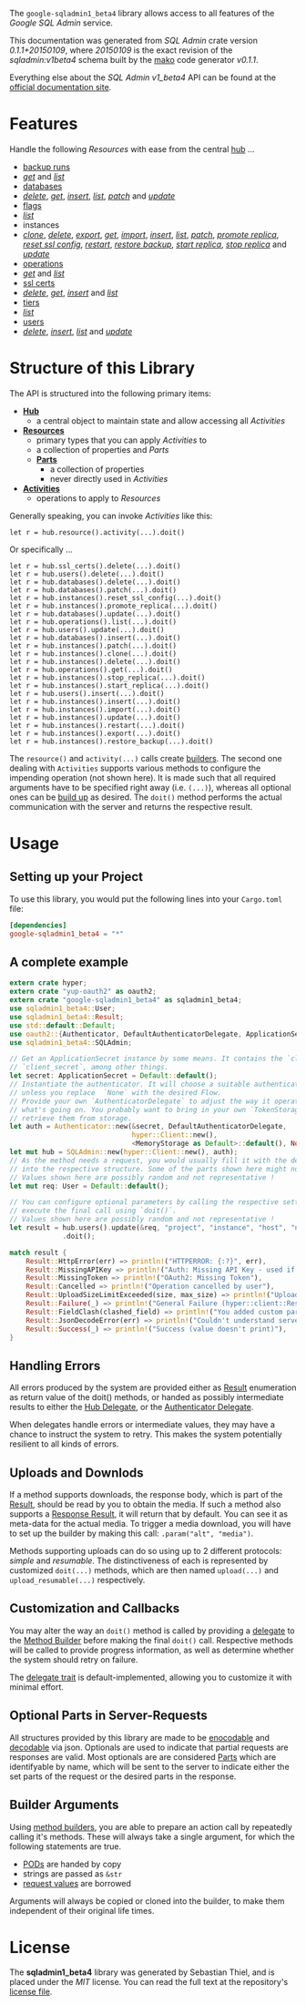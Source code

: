 <!---
DO NOT EDIT !
This file was generated automatically from 'src/mako/README.md.mako'
DO NOT EDIT !
-->
The `google-sqladmin1_beta4` library allows access to all features of the *Google SQL Admin* service.

This documentation was generated from *SQL Admin* crate version *0.1.1+20150109*, where *20150109* is the exact revision of the *sqladmin:v1beta4* schema built by the [mako](http://www.makotemplates.org/) code generator *v0.1.1*.

Everything else about the *SQL Admin* *v1_beta4* API can be found at the
[official documentation site](https://developers.google.com/cloud-sql/docs/admin-api/).
# Features

Handle the following *Resources* with ease from the central [hub](http://byron.github.io/google-apis-rs/google-sqladmin1_beta4/struct.SQLAdmin.html) ... 

* [backup runs](http://byron.github.io/google-apis-rs/google-sqladmin1_beta4/struct.BackupRun.html)
 * [*get*](http://byron.github.io/google-apis-rs/google-sqladmin1_beta4/struct.BackupRunGetCall.html) and [*list*](http://byron.github.io/google-apis-rs/google-sqladmin1_beta4/struct.BackupRunListCall.html)
* [databases](http://byron.github.io/google-apis-rs/google-sqladmin1_beta4/struct.Database.html)
 * [*delete*](http://byron.github.io/google-apis-rs/google-sqladmin1_beta4/struct.DatabaseDeleteCall.html), [*get*](http://byron.github.io/google-apis-rs/google-sqladmin1_beta4/struct.DatabaseGetCall.html), [*insert*](http://byron.github.io/google-apis-rs/google-sqladmin1_beta4/struct.DatabaseInsertCall.html), [*list*](http://byron.github.io/google-apis-rs/google-sqladmin1_beta4/struct.DatabaseListCall.html), [*patch*](http://byron.github.io/google-apis-rs/google-sqladmin1_beta4/struct.DatabasePatchCall.html) and [*update*](http://byron.github.io/google-apis-rs/google-sqladmin1_beta4/struct.DatabaseUpdateCall.html)
* [flags](http://byron.github.io/google-apis-rs/google-sqladmin1_beta4/struct.Flag.html)
 * [*list*](http://byron.github.io/google-apis-rs/google-sqladmin1_beta4/struct.FlagListCall.html)
* instances
 * [*clone*](http://byron.github.io/google-apis-rs/google-sqladmin1_beta4/struct.InstanceCloneCall.html), [*delete*](http://byron.github.io/google-apis-rs/google-sqladmin1_beta4/struct.InstanceDeleteCall.html), [*export*](http://byron.github.io/google-apis-rs/google-sqladmin1_beta4/struct.InstanceExportCall.html), [*get*](http://byron.github.io/google-apis-rs/google-sqladmin1_beta4/struct.InstanceGetCall.html), [*import*](http://byron.github.io/google-apis-rs/google-sqladmin1_beta4/struct.InstanceImportCall.html), [*insert*](http://byron.github.io/google-apis-rs/google-sqladmin1_beta4/struct.InstanceInsertCall.html), [*list*](http://byron.github.io/google-apis-rs/google-sqladmin1_beta4/struct.InstanceListCall.html), [*patch*](http://byron.github.io/google-apis-rs/google-sqladmin1_beta4/struct.InstancePatchCall.html), [*promote replica*](http://byron.github.io/google-apis-rs/google-sqladmin1_beta4/struct.InstancePromoteReplicaCall.html), [*reset ssl config*](http://byron.github.io/google-apis-rs/google-sqladmin1_beta4/struct.InstanceResetSslConfigCall.html), [*restart*](http://byron.github.io/google-apis-rs/google-sqladmin1_beta4/struct.InstanceRestartCall.html), [*restore backup*](http://byron.github.io/google-apis-rs/google-sqladmin1_beta4/struct.InstanceRestoreBackupCall.html), [*start replica*](http://byron.github.io/google-apis-rs/google-sqladmin1_beta4/struct.InstanceStartReplicaCall.html), [*stop replica*](http://byron.github.io/google-apis-rs/google-sqladmin1_beta4/struct.InstanceStopReplicaCall.html) and [*update*](http://byron.github.io/google-apis-rs/google-sqladmin1_beta4/struct.InstanceUpdateCall.html)
* [operations](http://byron.github.io/google-apis-rs/google-sqladmin1_beta4/struct.Operation.html)
 * [*get*](http://byron.github.io/google-apis-rs/google-sqladmin1_beta4/struct.OperationGetCall.html) and [*list*](http://byron.github.io/google-apis-rs/google-sqladmin1_beta4/struct.OperationListCall.html)
* [ssl certs](http://byron.github.io/google-apis-rs/google-sqladmin1_beta4/struct.SslCert.html)
 * [*delete*](http://byron.github.io/google-apis-rs/google-sqladmin1_beta4/struct.SslCertDeleteCall.html), [*get*](http://byron.github.io/google-apis-rs/google-sqladmin1_beta4/struct.SslCertGetCall.html), [*insert*](http://byron.github.io/google-apis-rs/google-sqladmin1_beta4/struct.SslCertInsertCall.html) and [*list*](http://byron.github.io/google-apis-rs/google-sqladmin1_beta4/struct.SslCertListCall.html)
* [tiers](http://byron.github.io/google-apis-rs/google-sqladmin1_beta4/struct.Tier.html)
 * [*list*](http://byron.github.io/google-apis-rs/google-sqladmin1_beta4/struct.TierListCall.html)
* [users](http://byron.github.io/google-apis-rs/google-sqladmin1_beta4/struct.User.html)
 * [*delete*](http://byron.github.io/google-apis-rs/google-sqladmin1_beta4/struct.UserDeleteCall.html), [*insert*](http://byron.github.io/google-apis-rs/google-sqladmin1_beta4/struct.UserInsertCall.html), [*list*](http://byron.github.io/google-apis-rs/google-sqladmin1_beta4/struct.UserListCall.html) and [*update*](http://byron.github.io/google-apis-rs/google-sqladmin1_beta4/struct.UserUpdateCall.html)




# Structure of this Library

The API is structured into the following primary items:

* **[Hub](http://byron.github.io/google-apis-rs/google-sqladmin1_beta4/struct.SQLAdmin.html)**
    * a central object to maintain state and allow accessing all *Activities*
* **[Resources](http://byron.github.io/google-apis-rs/google-sqladmin1_beta4/trait.Resource.html)**
    * primary types that you can apply *Activities* to
    * a collection of properties and *Parts*
    * **[Parts](http://byron.github.io/google-apis-rs/google-sqladmin1_beta4/trait.Part.html)**
        * a collection of properties
        * never directly used in *Activities*
* **[Activities](http://byron.github.io/google-apis-rs/google-sqladmin1_beta4/trait.CallBuilder.html)**
    * operations to apply to *Resources*

Generally speaking, you can invoke *Activities* like this:

```Rust,ignore
let r = hub.resource().activity(...).doit()
```

Or specifically ...

```ignore
let r = hub.ssl_certs().delete(...).doit()
let r = hub.users().delete(...).doit()
let r = hub.databases().delete(...).doit()
let r = hub.databases().patch(...).doit()
let r = hub.instances().reset_ssl_config(...).doit()
let r = hub.instances().promote_replica(...).doit()
let r = hub.databases().update(...).doit()
let r = hub.operations().list(...).doit()
let r = hub.users().update(...).doit()
let r = hub.databases().insert(...).doit()
let r = hub.instances().patch(...).doit()
let r = hub.instances().clone(...).doit()
let r = hub.instances().delete(...).doit()
let r = hub.operations().get(...).doit()
let r = hub.instances().stop_replica(...).doit()
let r = hub.instances().start_replica(...).doit()
let r = hub.users().insert(...).doit()
let r = hub.instances().insert(...).doit()
let r = hub.instances().import(...).doit()
let r = hub.instances().update(...).doit()
let r = hub.instances().restart(...).doit()
let r = hub.instances().export(...).doit()
let r = hub.instances().restore_backup(...).doit()
```

The `resource()` and `activity(...)` calls create [builders][builder-pattern]. The second one dealing with `Activities` 
supports various methods to configure the impending operation (not shown here). It is made such that all required arguments have to be 
specified right away (i.e. `(...)`), whereas all optional ones can be [build up][builder-pattern] as desired.
The `doit()` method performs the actual communication with the server and returns the respective result.

# Usage

## Setting up your Project

To use this library, you would put the following lines into your `Cargo.toml` file:

```toml
[dependencies]
google-sqladmin1_beta4 = "*"
```

## A complete example

```Rust
extern crate hyper;
extern crate "yup-oauth2" as oauth2;
extern crate "google-sqladmin1_beta4" as sqladmin1_beta4;
use sqladmin1_beta4::User;
use sqladmin1_beta4::Result;
use std::default::Default;
use oauth2::{Authenticator, DefaultAuthenticatorDelegate, ApplicationSecret, MemoryStorage};
use sqladmin1_beta4::SQLAdmin;

// Get an ApplicationSecret instance by some means. It contains the `client_id` and 
// `client_secret`, among other things.
let secret: ApplicationSecret = Default::default();
// Instantiate the authenticator. It will choose a suitable authentication flow for you, 
// unless you replace  `None` with the desired Flow.
// Provide your own `AuthenticatorDelegate` to adjust the way it operates and get feedback about 
// what's going on. You probably want to bring in your own `TokenStorage` to persist tokens and
// retrieve them from storage.
let auth = Authenticator::new(&secret, DefaultAuthenticatorDelegate,
                              hyper::Client::new(),
                              <MemoryStorage as Default>::default(), None);
let mut hub = SQLAdmin::new(hyper::Client::new(), auth);
// As the method needs a request, you would usually fill it with the desired information
// into the respective structure. Some of the parts shown here might not be applicable !
// Values shown here are possibly random and not representative !
let mut req: User = Default::default();

// You can configure optional parameters by calling the respective setters at will, and
// execute the final call using `doit()`.
// Values shown here are possibly random and not representative !
let result = hub.users().update(&req, "project", "instance", "host", "name")
             .doit();

match result {
    Result::HttpError(err) => println!("HTTPERROR: {:?}", err),
    Result::MissingAPIKey => println!("Auth: Missing API Key - used if there are no scopes"),
    Result::MissingToken => println!("OAuth2: Missing Token"),
    Result::Cancelled => println!("Operation cancelled by user"),
    Result::UploadSizeLimitExceeded(size, max_size) => println!("Upload size too big: {} of {}", size, max_size),
    Result::Failure(_) => println!("General Failure (hyper::client::Response doesn't print)"),
    Result::FieldClash(clashed_field) => println!("You added custom parameter which is part of builder: {:?}", clashed_field),
    Result::JsonDecodeError(err) => println!("Couldn't understand server reply - maybe API needs update: {:?}", err),
    Result::Success(_) => println!("Success (value doesn't print)"),
}

```
## Handling Errors

All errors produced by the system are provided either as [Result](http://byron.github.io/google-apis-rs/google-sqladmin1_beta4/enum.Result.html) enumeration as return value of 
the doit() methods, or handed as possibly intermediate results to either the 
[Hub Delegate](http://byron.github.io/google-apis-rs/google-sqladmin1_beta4/trait.Delegate.html), or the [Authenticator Delegate](http://byron.github.io/google-apis-rs/google-sqladmin1_beta4/../yup-oauth2/trait.AuthenticatorDelegate.html).

When delegates handle errors or intermediate values, they may have a chance to instruct the system to retry. This 
makes the system potentially resilient to all kinds of errors.

## Uploads and Downlods
If a method supports downloads, the response body, which is part of the [Result](http://byron.github.io/google-apis-rs/google-sqladmin1_beta4/enum.Result.html), should be
read by you to obtain the media.
If such a method also supports a [Response Result](http://byron.github.io/google-apis-rs/google-sqladmin1_beta4/trait.ResponseResult.html), it will return that by default.
You can see it as meta-data for the actual media. To trigger a media download, you will have to set up the builder by making
this call: `.param("alt", "media")`.

Methods supporting uploads can do so using up to 2 different protocols: 
*simple* and *resumable*. The distinctiveness of each is represented by customized 
`doit(...)` methods, which are then named `upload(...)` and `upload_resumable(...)` respectively.

## Customization and Callbacks

You may alter the way an `doit()` method is called by providing a [delegate](http://byron.github.io/google-apis-rs/google-sqladmin1_beta4/trait.Delegate.html) to the 
[Method Builder](http://byron.github.io/google-apis-rs/google-sqladmin1_beta4/trait.CallBuilder.html) before making the final `doit()` call. 
Respective methods will be called to provide progress information, as well as determine whether the system should 
retry on failure.

The [delegate trait](http://byron.github.io/google-apis-rs/google-sqladmin1_beta4/trait.Delegate.html) is default-implemented, allowing you to customize it with minimal effort.

## Optional Parts in Server-Requests

All structures provided by this library are made to be [enocodable](http://byron.github.io/google-apis-rs/google-sqladmin1_beta4/trait.RequestValue.html) and 
[decodable](http://byron.github.io/google-apis-rs/google-sqladmin1_beta4/trait.ResponseResult.html) via json. Optionals are used to indicate that partial requests are responses are valid.
Most optionals are are considered [Parts](http://byron.github.io/google-apis-rs/google-sqladmin1_beta4/trait.Part.html) which are identifyable by name, which will be sent to 
the server to indicate either the set parts of the request or the desired parts in the response.

## Builder Arguments

Using [method builders](http://byron.github.io/google-apis-rs/google-sqladmin1_beta4/trait.CallBuilder.html), you are able to prepare an action call by repeatedly calling it's methods.
These will always take a single argument, for which the following statements are true.

* [PODs][wiki-pod] are handed by copy
* strings are passed as `&str`
* [request values](http://byron.github.io/google-apis-rs/google-sqladmin1_beta4/trait.RequestValue.html) are borrowed

Arguments will always be copied or cloned into the builder, to make them independent of their original life times.

[wiki-pod]: http://en.wikipedia.org/wiki/Plain_old_data_structure
[builder-pattern]: http://en.wikipedia.org/wiki/Builder_pattern
[google-go-api]: https://github.com/google/google-api-go-client

# License
The **sqladmin1_beta4** library was generated by Sebastian Thiel, and is placed 
under the *MIT* license.
You can read the full text at the repository's [license file][repo-license].

[repo-license]: https://github.com/Byron/google-apis-rs/LICENSE.md
